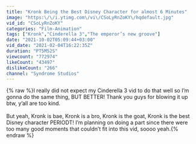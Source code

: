 ```yaml
---
title: "Kronk Being the Best Disney Character for almost 6 Minutes"
image: "https:\/\/i.ytimg.com\/vi\/CSoLyRnZoKY\/hqdefault.jpg"
vid_id: "CSoLyRnZoKY"
categories: "Film-Animation"
tags: ["Kronk","Cinderella 3","The emperor’s new groove"]
date: "2021-10-02T05:09:44+03:00"
vid_date: "2021-02-04T16:22:35Z"
duration: "PT5M52S"
viewcount: "772974"
likeCount: "43497"
dislikeCount: "266"
channel: "Syndrome Studios"
---
```

{% raw %}I really did not expect my Cinderella 3 vid to do that well so I’m gonna do the same thing, BUT BETTER! Thank you guys for blowing it up btw, y’all are too kind. <br /><br />But yeah, Kronk is bae, Kronk is a bro, Kronk is the goat, Kronk is the best Disney character PERIODT! I’m planning on doing a part since there were too many good moments that couldn’t fit into this vid, soooo yeah.{% endraw %}
